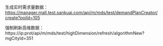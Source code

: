 生成实时需求量数据：https://manager.mall.test.sankuai.com/api/m/mds/test/demandPlanCreator/create?poiId=105

强制刷新高维数据：https://ip:prot/api/m/mds/test/highDimension/refresh/algorithmNew?mgCityId=351

‍
